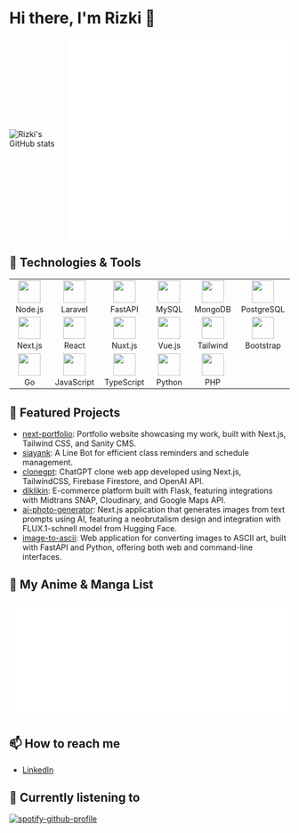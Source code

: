 # Hi there, I'm Rizki 👋

<div style="display: flex; justify-content: center; align-items: center;">
  <img src="https://github-readme-stats.vercel.app/api?username=rizkifajara&show_icons=true&theme=radical" alt="Rizki's GitHub stats" width="400">
  <img src="https://github.com/rizkifajara/rizkifajara/blob/main/github-metrics.svg" alt="Metrics" width="400">
</div>

<!-- ## About Me

Hey there! I'm Rizki, a code-wielding wizard with a passion for turning caffeine into elegant software solutions. When I'm not battling bugs or crafting pixel-perfect UIs, you can find me exploring the vast realms of anime and manga. I believe in the power of clean code, the magic of well-designed APIs, and the occasional rubber duck debugging session. My mission? To make the digital world a better place, one commit at a time. Let's build something awesome together! -->

## 🔧 Technologies & Tools

<table>
  <tr>
    <td align="center" width="96">
      <img src="https://cdn.jsdelivr.net/gh/devicons/devicon/icons/nodejs/nodejs-original.svg" width="40" height="40"/>
      <br>Node.js
    </td>
    <td align="center" width="96">
      <img src="https://cdn.jsdelivr.net/gh/devicons/devicon/icons/laravel/laravel-original.svg" width="40" height="40"/>
      <br>Laravel
    </td>
    <td align="center" width="96">
      <img src="https://cdn.jsdelivr.net/gh/devicons/devicon/icons/fastapi/fastapi-original.svg" width="40" height="40"/>
      <br>FastAPI
    </td>
    <td align="center" width="96">
      <img src="https://cdn.jsdelivr.net/gh/devicons/devicon/icons/mysql/mysql-original.svg" width="40" height="40"/>
      <br>MySQL
    </td>
    <td align="center" width="96">
      <img src="https://cdn.jsdelivr.net/gh/devicons/devicon/icons/mongodb/mongodb-original.svg" width="40" height="40"/>
      <br>MongoDB
    </td>
    <td align="center" width="96">
      <img src="https://cdn.jsdelivr.net/gh/devicons/devicon/icons/postgresql/postgresql-original.svg" width="40" height="40"/>
      <br>PostgreSQL
    </td>
  </tr>
  <tr>
    <td align="center" width="96">
      <img src="https://cdn.jsdelivr.net/gh/devicons/devicon/icons/nextjs/nextjs-original.svg" width="40" height="40"/>
      <br>Next.js
    </td>
    <td align="center" width="96">
      <img src="https://cdn.jsdelivr.net/gh/devicons/devicon/icons/react/react-original.svg" width="40" height="40"/>
      <br>React
    </td>
    <td align="center" width="96">
      <img src="https://cdn.jsdelivr.net/gh/devicons/devicon/icons/nuxtjs/nuxtjs-original.svg" width="40" height="40"/>
      <br>Nuxt.js
    </td>
    <td align="center" width="96">
      <img src="https://cdn.jsdelivr.net/gh/devicons/devicon/icons/vuejs/vuejs-original.svg" width="40" height="40"/>
      <br>Vue.js
    </td>
    <td align="center" width="96">
      <img src="https://cdn.jsdelivr.net/gh/devicons/devicon/icons/tailwindcss/tailwindcss-original.svg" width="40" height="40"/>
      <br>Tailwind
    </td>
    <td align="center" width="96">
      <img src="https://cdn.jsdelivr.net/gh/devicons/devicon/icons/bootstrap/bootstrap-original.svg" width="40" height="40"/>
      <br>Bootstrap
    </td>
  </tr>
  <tr>
    <td align="center" width="96">
      <img src="https://cdn.jsdelivr.net/gh/devicons/devicon/icons/go/go-original.svg" width="40" height="40"/>
      <br>Go
    </td>
    <td align="center" width="96">
      <img src="https://cdn.jsdelivr.net/gh/devicons/devicon/icons/javascript/javascript-original.svg" width="40" height="40"/>
      <br>JavaScript
    </td>
    <td align="center" width="96">
      <img src="https://cdn.jsdelivr.net/gh/devicons/devicon/icons/typescript/typescript-original.svg" width="40" height="40"/>
      <br>TypeScript
    </td>
    <td align="center" width="96">
      <img src="https://cdn.jsdelivr.net/gh/devicons/devicon/icons/python/python-original.svg" width="40" height="40"/>
      <br>Python
    </td>
    <td align="center" width="96">
      <img src="https://cdn.jsdelivr.net/gh/devicons/devicon/icons/php/php-original.svg" width="40" height="40"/>
      <br>PHP
    </td>
  </tr>
</table>

## 🚀 Featured Projects
- [next-portfolio](https://github.com/rizkifajara/next-portfolio): Portfolio website showcasing my work, built with Next.js, Tailwind CSS, and Sanity CMS.
- [siayank](https://github.com/rizkifajara/siayank): A Line Bot for efficient class reminders and schedule management.
- [clonegpt](https://github.com/rizkifajara/clonegpt): ChatGPT clone web app developed using Next.js, TailwindCSS, Firebase Firestore, and OpenAI API.
- [diklikin](https://github.com/rizkifajara/diklikin): E-commerce platform built with Flask, featuring integrations with Midtrans SNAP, Cloudinary, and Google Maps API.
- [ai-photo-generator](https://github.com/rizkifajara/ai-photo-generator): Next.js application that generates images from text prompts using AI, featuring a neobrutalism design and integration with FLUX.1-schnell model from Hugging Face.
- [image-to-ascii](https://github.com/rizkifajara/image-to-ascii): Web application for converting images to ASCII art, built with FastAPI and Python, offering both web and command-line interfaces.

## 🌸 My Anime & Manga List
![Anilist Stats](https://github.com/rizkifajara/rizkifajara/blob/main/github-metrics-anilist.svg)

## 📫 How to reach me
- [LinkedIn](https://www.linkedin.com/in/rizki-fajar-aristanto/)

## 🎵 Currently listening to
[![spotify-github-profile](https://spotify-github-profile.kittinanx.com/api/view?uid=anonymoux_zero&cover_image=true&theme=natemoo-re&show_offline=false&background_color=121212&interchange=false&bar_color=53b14f&bar_color_cover=false)](https://github.com/kittinan/spotify-github-profile)